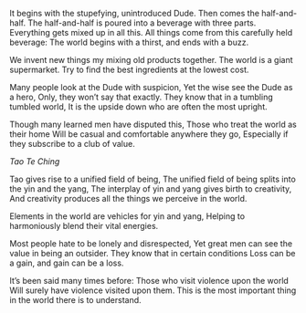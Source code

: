 It begins with the stupefying, unintroduced Dude.
Then comes the half-and-half.
The half-and-half is poured into a beverage with three parts.
Everything gets mixed up in all this.
All things come from this carefully held beverage:
The world begins with a thirst, and ends with a buzz.

We invent new things my mixing old products together.
The world is a giant supermarket.
Try to find the best ingredients at the lowest cost.

Many people look at the Dude with suspicion,
Yet the wise see the Dude as a hero,
Only, they won’t say that exactly.
They know that in a tumbling tumbled world,
It is the upside down who are often the most upright.

Though many learned men have disputed this,
Those who treat the world as their home
Will be casual and comfortable anywhere they go,
Especially if they subscribe to a club of value.

*Tao Te Ching*

Tao gives rise to a unified field of being,
The unified field of being splits into the yin and the yang,
The interplay of yin and yang gives birth to creativity,
And creativity produces all the things we perceive in the world.

Elements in the world are vehicles for yin and yang,
Helping to harmoniously blend their vital energies.

Most people hate to be lonely and disrespected,
Yet great men can see the value in being an outsider.
They know that in certain conditions
Loss can be a gain, and gain can be a loss.

It’s been said many times before:
Those who visit violence upon the world
Will surely have violence visited upon them.
This is the most important thing in the world there is to understand.